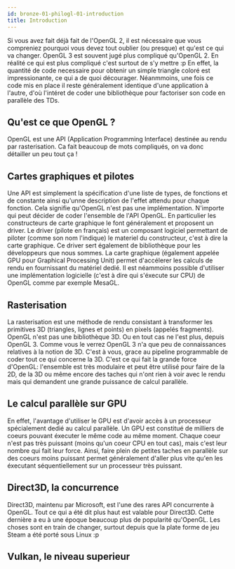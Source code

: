 ```yaml
---
id: bronze-01-philogl-01-introduction
title: Introduction
---
```


Si vous avez fait déjà fait de l'OpenGL 2, il est nécessaire que vous compreniez pourquoi vous devez tout oublier (ou presque) et qu'est ce qui va changer. OpenGL 3 est souvent jugé plus compliqué qu'OpenGL 2. En réalité ce qui est plus compliqué c'est surtout de s'y mettre :p En effet, la quantité de code necessaire pour obtenir un simple triangle coloré est impressionante, ce qui a de quoi décourager. Néanmmoins, une fois ce code mis en place il reste généralement identique d'une application à l'autre, d'où l'intéret de coder une bibliothèque pour factoriser son code en parallèle des TDs.

## Qu'est ce que OpenGL ?

OpenGL est une API (Application Programming Interface) destinée au rendu par rasterisation. Ca fait beaucoup de mots compliqués, on va donc détailler un peu tout ça !

## Cartes graphiques et pilotes

Une API est simplement la spécification d'une liste de types, de fonctions et de constante ainsi qu'unne description de l'effet attendu pour chaque fonction. Cela signifie qu'OpenGL n'est pas une implémentation. N'importe qui peut décider de coder l'ensemble de l'API OpenGL. En particulier les constructeurs de carte graphique le font généralement et proposent un driver. Le driver (pilote en français) est un composant logiciel permettant de piloter (comme son nom l'indique) le materiel du constructeur, c'est à dire la carte graphique. Ce driver sert également de bibliothèque pour les développeurs que nous sommes. La carte graphique (également appelée GPU pour Graphical Processing Unit) permet d'accélerer les calculs de rendu en fournissant du matériel dedié. Il est néammoins possible d'utiliser une implémentation logicielle (c'est à dire qui s'éxecute sur CPU) de OpenGL comme par exemple MesaGL.

## Rasterisation

La rasterisation est une méthode de rendu consistant à transformer les primitives 3D (triangles, lignes et points) en pixels (appelés fragments). OpenGL n'est pas une bibliothèque 3D. Ou en tout cas ne l'est plus, depuis OpenGL 3. Comme vous le verrez OpenGL 3 n'a que peu de connaissances relatives à la notion de 3D. C'est à vous, grace au pipeline programmable de coder tout ce qui concerne la 3D. C'est ce qui fait la grande force d'OpenGL: l'ensemble est très modulaire et peut être utilisé pour faire de la 2D, de la 3D ou même encore des taches qui n'ont rien à voir avec le rendu mais qui demandent une grande puissance de calcul parallèle.

## Le calcul parallèle sur GPU

En effet, l'avantage d'utiliser le GPU est d'avoir accès à un processeur spécialement dedié au calcul parallèle. Un GPU est constitué de milliers de coeurs pouvant éxecuter le même code au même moment. Chaque coeur n'est pas très puissant (moins qu'un coeur CPU en tout cas), mais c'est leur nombre qui fait leur force. Ainsi, faire plein de petites taches en parallèle sur des coeurs moins puissant permet généralement d'aller plus vite qu'en les éxecutant séquentiellement sur un processeur très puissant.

## Direct3D, la concurrence

Direct3D, maintenu par Microsoft, est l'une des rares API concurrente à OpenGL. Tout ce qui a été dit plus haut est valable pour Direct3D. Cette dernière a eu à une époque beaucoup plus de popularité qu'OpenGL. Les choses sont en train de changer, surtout depuis que la plate forme de jeu Steam a été porté sous Linux :p

## Vulkan, le niveau superieur